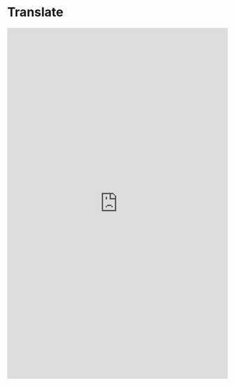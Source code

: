 # Translate

<iframe src="https://heliaxdev.github.io/juvix-docs/juvix/translate/" frameborder="0"  style="overflow:hidden;overflow-x:hidden;overflow-y:hidden;width:100%;" height="800" width="100%">